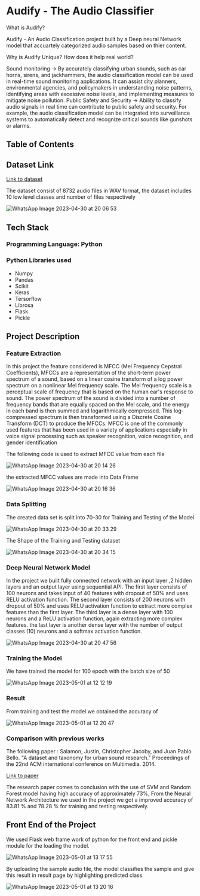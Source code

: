 # Audify - The Audio Classifier

What is Audify?

Audify - An Audio Classification project built by a Deep neural Network model that accuartely categorized audio samples based on thier content.

Why is Audify Unique? How does it help real world?

Sound monitoring -> By accurately classifying urban sounds, such as car horns, sirens, and jackhammers, the audio classification model can be used in real-time sound monitoring applications. It can assist city planners, environmental agencies, and policymakers in understanding noise patterns, identifying areas with excessive noise levels, and implementing measures to mitigate noise pollution.
Public Safety and Security -> Ability to classify audio signals in real time can contribute to public safety and security. For example, the audio classification model can be integrated into surveillance systems to automatically detect and recognize critical sounds like gunshots or alarms.


## Table of Contents

## Dataset Link
[Link to dataset](https://www.kaggle.com/datasets/chrisfilo/urbansound8k)

The dataset consist of 8732 audio files  in WAV format, 
the dataset includes 10 low level classes and number of files respectively

![WhatsApp Image 2023-04-30 at 20 06 53](https://user-images.githubusercontent.com/122106180/235359054-ca80aca6-f922-4663-b41a-9d5387528132.jpg)


## Tech Stack
### Programming Language: Python
### Python Libraries used
- Numpy
- Pandas
- Scikit
- Keras
- Tersorflow
- Librosa
- Flask
- Pickle
## Project Description
### Feature Extraction
In this project the feature considered is MFCC (Mel Frequency Cepstral Coefficients), MFCCs are a representation of the short-term power spectrum of a sound, based on a linear cosine transform of a log power spectrum on a nonlinear Mel frequency scale. The Mel frequency scale is a perceptual scale of frequency that is based on the human ear's response to sound. The power spectrum of the sound is divided into a number of frequency bands that are equally spaced on the Mel scale, and the energy in each band is then summed and logarithmically compressed. This log-compressed spectrum is then transformed using a Discrete Cosine Transform (DCT) to produce the MFCCs. MFCC is one of the commonly used features that has been
used in a variety of applications especially in voice signal processing such as speaker recognition, voice recognition, and
gender identification

The following code is used to extract MFCC value from each file

![WhatsApp Image 2023-04-30 at 20 14 26](https://user-images.githubusercontent.com/122106180/235359508-ce964475-7ebc-4a31-9332-298ebb2b110e.jpg)

the extracted MFCC values are made into Data Frame

![WhatsApp Image 2023-04-30 at 20 16 36](https://user-images.githubusercontent.com/122106180/235359774-00d53292-e0be-4c61-9e01-c48bbdae0323.jpg)

### Data Splitting
The created data set is split into 70-30 for Training and Testing of the Model

![WhatsApp Image 2023-04-30 at 20 33 29](https://user-images.githubusercontent.com/122106180/235360381-23ae2919-ea6a-4a88-aade-fb7452ac9052.jpg)

The Shape of the Training and Testing dataset

![WhatsApp Image 2023-04-30 at 20 34 15](https://user-images.githubusercontent.com/122106180/235360619-4db5662f-2e2f-487d-96fe-5969641066bb.jpg)

### Deep Neural Network Model

In the project we built fully connected network with an input layer ,2 hidden layers and an output layer using sequential API.
The first layer consists of 100 neurons and takes input of 40 features with dropout of 50% and uses RELU activation function.
The second layer  consists of 200 neurons  with dropout of 50% and uses RELU activation function to extract more complex features than the first layer.
The third layer is a dense layer with 100 neurons and a ReLU activation function, again extracting more complex features.
the last layer is another dense layer with the number of output classes (10) neurons and a softmax activation function.

![WhatsApp Image 2023-04-30 at 20 47 56](https://user-images.githubusercontent.com/122106180/235361081-3d88c2db-1816-4044-a035-46c8ccf61edd.jpg)

### Training the Model

We have trained the model for 100 epoch with the batch size of 50

![WhatsApp Image 2023-05-01 at 12 12 19](https://user-images.githubusercontent.com/122106180/235418198-46b0dcec-f449-40dd-9fbb-af83e9052894.jpg)

### Result

From training and test the model we obtained the accuracy of

![WhatsApp Image 2023-05-01 at 12 20 47](https://user-images.githubusercontent.com/122106180/235419127-4bfa0064-652f-4be2-8c12-9a10295d58f6.jpg)

### Comparison with previous works
The following paper : Salamon, Justin, Christopher Jacoby, and Juan Pablo Bello. "A dataset and taxonomy for urban sound research." Proceedings of the 22nd ACM international conference on Multimedia. 2014.

[Link to paper](https://dl.acm.org/doi/abs/10.1145/2647868.2655045?casa_token=KZ5YCFni-awAAAAA:YhQaGFXGPK7gC9dKi8UAXB2Siyi4duOrxjLGWJ6lahqxqQUsi47m6SG4BlwRbW3PcWGtmSWCVyDVag)

The research paper comes to conclusion with the use of SVM and Random Forest model having high accuracy of approximately 73%, From the Neural Network Architecture we used in the project we got a improved accuracy of 83.81 % and 78.28 % for training and testing respectively.

## Front End of the Project

We used Flask web frame work of python for the front end and pickle module for the loading the model.

![WhatsApp Image 2023-05-01 at 13 17 55](https://user-images.githubusercontent.com/122106180/235424892-afb0c7a4-37f7-4272-b960-751787fc7f0f.jpg)

By uploading the sample audio file, the model classifies the sample and give this result in result page by highlighting predicted class.

![WhatsApp Image 2023-05-01 at 13 20 16](https://user-images.githubusercontent.com/122106180/235425135-f5cd1923-a1b9-4137-b393-c1e3e9f2c9f1.jpg)
